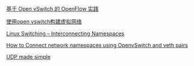 [基于 Open vSwitch 的 OpenFlow 实践](1)

[使用open vswitch构建虚拟网络](2)

[Linux Switching – Interconnecting Namespaces](3)

[How to Connect network namespaces using OpenvSwitch and veth pairs](4)

[UDP made simple](5)


[5]: https://www.abc.se/~m6695/udp.html
[4]: http://fosshelp.blogspot.com/2014/10/network-namespaces-openvswitch-veth.html
[3]: http://www.opencloudblog.com/?p=66
[2]: http://blog.chinaunix.net/uid-20737871-id-4333314.html
[1]: http://www.ibm.com/developerworks/cn/cloud/library/1401_zhaoyi_openswitch/
